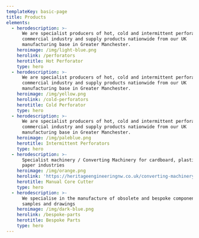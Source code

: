 ```yaml
---
templateKey: basic-page
title: Products
elements:
  - herodescription: >-
      We are specialist producers of hot, cold and intermittent perforators for
      commercial industry and supply products nationwide from our UK
      manufacturing base in Greater Manchester.
    heroimage: /img/light-blue.png
    herolink: /perforators
    herotitle: Hot Perforator
    type: hero
  - herodescription: >-
      We are specialist producers of hot, cold and intermittent perforators for
      commercial industry and supply products nationwide from our UK
      manufacturing base in Greater Manchester.
    heroimage: /img/yellow.png
    herolink: /cold-perforators
    herotitle: Cold Perforator
    type: hero
  - herodescription: >-
      We are specialist producers of hot, cold and intermittent perforators for
      commercial industry and supply products nationwide from our UK
      manufacturing base in Greater Manchester.
    heroimage: /img/paleblue.png
    herotitle: Intermittent Perforators
    type: hero
  - herodescription: >-
      Specialist machinery / Converting Machinery for cardboard, plastic and
      paper industries 
    heroimage: /img/orange.png
    herolink: 'https://heritageengineeringnw.co.uk/converting-machinery/'
    herotitle: Manual Core Cutter
    type: hero
  - herodescription: >-
      We specialise in the manufacture of obsolete and bespoke components from
      samples and drawings
    heroimage: /img/dark-blue.png
    herolink: /bespoke-parts
    herotitle: Bespoke Parts
    type: hero
---
```


